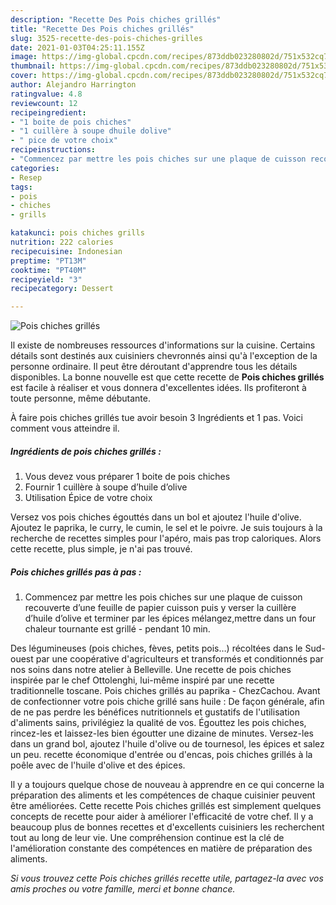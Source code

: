 ```yaml
---
description: "Recette Des Pois chiches grillés"
title: "Recette Des Pois chiches grillés"
slug: 3525-recette-des-pois-chiches-grilles
date: 2021-01-03T04:25:11.155Z
image: https://img-global.cpcdn.com/recipes/873ddb023280802d/751x532cq70/pois-chiches-grilles-photo-principale-de-la-recette.jpg
thumbnail: https://img-global.cpcdn.com/recipes/873ddb023280802d/751x532cq70/pois-chiches-grilles-photo-principale-de-la-recette.jpg
cover: https://img-global.cpcdn.com/recipes/873ddb023280802d/751x532cq70/pois-chiches-grilles-photo-principale-de-la-recette.jpg
author: Alejandro Harrington
ratingvalue: 4.8
reviewcount: 12
recipeingredient:
- "1 boite de pois chiches"
- "1 cuillère à soupe dhuile dolive"
- " pice de votre choix"
recipeinstructions:
- "Commencez par mettre les pois chiches sur une plaque de cuisson recouverte d’une feuille de papier cuisson puis y verser la cuillère d’huile d’olive et terminer par les épices mélangez,mettre dans un four chaleur tournante est grillé pendant 10 min."
categories:
- Resep
tags:
- pois
- chiches
- grills

katakunci: pois chiches grills 
nutrition: 222 calories
recipecuisine: Indonesian
preptime: "PT13M"
cooktime: "PT40M"
recipeyield: "3"
recipecategory: Dessert

---
```



![Pois chiches grillés](https://img-global.cpcdn.com/recipes/873ddb023280802d/751x532cq70/pois-chiches-grilles-photo-principale-de-la-recette.jpg)

Il existe de nombreuses ressources d'informations sur la cuisine. Certains détails sont destinés aux cuisiniers chevronnés ainsi qu'à l'exception de la personne ordinaire. Il peut être déroutant d'apprendre tous les détails disponibles. La bonne nouvelle est que cette recette de <strong> Pois chiches grillés </strong> est facile à réaliser et vous donnera d'excellentes idées. Ils profiteront à toute personne, même débutante.

<!--inarticleads1-->

À faire pois chiches grillés tue avoir besoin 3 Ingrédients et 1 pas. Voici comment vous atteindre il.

##### Ingrédients de pois chiches grillés :

1. Vous devez vous préparer 1 boite de pois chiches
1. Fournir 1 cuillère à soupe d’huile d’olive
1. Utilisation  Épice de votre choix


Versez vos pois chiches égouttés dans un bol et ajoutez l&#39;huile d&#39;olive. Ajoutez le paprika, le curry, le cumin, le sel et le poivre. Je suis toujours à la recherche de recettes simples pour l&#39;apéro, mais pas trop caloriques. Alors cette recette, plus simple, je n&#39;ai pas trouvé. 

<!--inarticleads2-->

##### Pois chiches grillés pas à pas :

1. Commencez par mettre les pois chiches sur une plaque de cuisson recouverte d’une feuille de papier cuisson puis y verser la cuillère d’huile d’olive et terminer par les épices mélangez,mettre dans un four chaleur tournante est grillé - pendant 10 min.


Des légumineuses (pois chiches, fèves, petits pois…) récoltées dans le Sud-ouest par une coopérative d&#39;agriculteurs et transformés et conditionnés par nos soins dans notre atelier à Belleville. Une recette de pois chiches inspirée par le chef Ottolenghi, lui-même inspiré par une recette traditionnelle toscane. Pois chiches grillés au paprika - ChezCachou. Avant de confectionner votre pois chiche grillé sans huile : De façon générale, afin de ne pas perdre les bénéfices nutritionnels et gustatifs de l&#39;utilisation d&#39;aliments sains, privilégiez la qualité de vos. Égouttez les pois chiches, rincez-les et laissez-les bien égoutter une dizaine de minutes. Versez-les dans un grand bol, ajoutez l&#39;huile d&#39;olive ou de tournesol, les épices et salez un peu. recette économique d&#39;entrée ou d&#39;encas, pois chiches grillés à la poêle avec de l&#39;huile d&#39;olive et des épices. 

<!--inarticleads1-->

<p>
Il y a toujours quelque chose de nouveau à apprendre en ce qui concerne la préparation des aliments et les compétences de chaque cuisinier peuvent être améliorées. Cette recette Pois chiches grillés est simplement quelques concepts de recette pour aider à améliorer l'efficacité de votre chef. Il y a beaucoup plus de bonnes recettes et d'excellents cuisiniers les recherchent tout au long de leur vie. Une compréhension continue est la clé de l'amélioration constante des compétences en matière de préparation des aliments.
</p>

<p>
<i>Si vous trouvez cette Pois chiches grillés recette utile, partagez-la avec vos amis proches ou votre famille, merci et bonne chance.</i>
</p>
